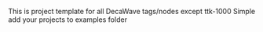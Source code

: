 This is project template for all DecaWave tags/nodes except ttk-1000
Simple add your projects to examples folder

